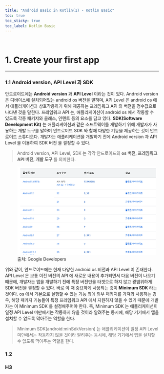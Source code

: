 ```yaml
---
title: "Android Basic in Kotlin(1) - Kotlin Basic"
toc: true
toc_sticky: true
toc_label: Kotlin Basic
---
```

<br/>

# 1. Create your first app
---
### 1.1 Android version, API Level 과 SDK
안드로이드에는 __Android version__ 과 __API Level__ 이라는 것이 있다.
Android version 은 디바이스에 설치되어있는 android os 버전을 말하며, API Level 은 android os 에서 애플리케이션과 상호작용하기 위해
제공하는 프레임워크 API 의 버전을 정수값으로 나타낸 것을 말한다. 프레임워크 API 는, 애플리케이션이 android os 에서 작동할 수 있도록 
각종 패키지와 클래스, 인텐트 등의 요소를 담고 있다. __SDK(Software Development Kit)__ 는 애플리케이션과 같은 소프트웨어를 개발하기 위해 개발자가 사용하는 개발 도구를 말하며 
안드로이드 SDK 와 함께 다양한 기능을 제공하는 것이 안드로이드 스튜디오다. 개발자는 애플리케이션을 개발하기 전에 Android version 과 
API Level 을 이용하여 SDK 버전 을 결정할 수 있다. <br/>
> Android version, API Level, SDK 는 각각 안드로이드의 __os 버전, 프레임워크 API 버전, 개발 도구__ 를 의미한다. 

<figure style="width: 90%" class="align-center">
    <img src="/image/posts/img1.png">
    <figcaption>출처: Google Developers</figcaption>
</figure>

위와 같이, 안드로이드에는  현재 다양한 android os 버전과 API Level 이 존재한다. API Level 은 보통 이전 버전의 API 에 새로운 내용이
추가되면서 다음 버전이 나오기 때문에, 개발자는 앱을 개발하기 전에 특정 버전만을 타겟으로 하지 않고 광범위하게 SDK 버전을 결정할 수 있다. 
바로 이 때 중요하게 사용되는 것이 __Minimum SDK__ 라는 것이다. os 에서 기본으로 실행할 수 있는 기능 외에 외부 패키지를 가져와 사용하는 경우, 
해당 패키지 기능들이 특정 프레임워크 API 에서 지원하지 않을 수 있기 때문에 개발자는 이 Minimum SDK 를 설정해주어야 한다. 
즉, Minimum SDK 는 애플리케이션이 일정 API Level 미만에서는 작동하지 않을 것이라 알려주는 동시에, 해당 기기에서 앱을 설치할 수 없도록 
막아주는 역할을 한다. 

> Minimum SDK(android:minSdkVersion) 는 애플리케이션이 일정 API Level 미만에서는 작동하지 않을 것이라 알려주는 동시에, 
해당 기기에서 앱을 설치할 수 없도록 막아주는 역할을 한다.

### 1.2 

### H3



